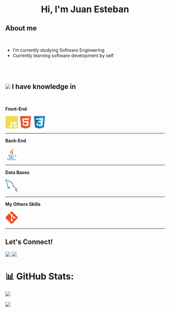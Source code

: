 <h1 align="center"><b>Hi, I'm Juan Esteban </b></h1>


	
##  **About me**



<br>

- I’m currently studying Software Engineering
- Currently learning software development by self

<br>


<br>

## <img src="https://media2.giphy.com/media/QssGEmpkyEOhBCb7e1/giphy.gif?cid=ecf05e47a0n3gi1bfqntqmob8g9aid1oyj2wr3ds3mg700bl&rid=giphy.gif" width ="25"><b>  I have knowledge in</b>
<br>

<div style="display: inline_block">
  <p><b>Front-End</b></p>
  <img align="center" alt="Rafa-Js" height="40" width="40" src="https://raw.githubusercontent.com/devicons/devicon/master/icons/javascript/javascript-plain.svg">
  <img align="center" alt="Rafa-HTML" height="40" width="40" src="https://raw.githubusercontent.com/devicons/devicon/master/icons/html5/html5-original.svg">
  <img align="center" alt="Rafa-CSS" height="40" width="40" src="https://raw.githubusercontent.com/devicons/devicon/master/icons/css3/css3-original.svg">
  
  
  <hr>
  <p> <b>Back-End</b></p>
  <img align="center" alt="Rafa-Java" height="40" width="40" src="https://raw.githubusercontent.com/devicons/devicon/master/icons/java/java-original.svg">
  
  <hr>
  <p> <b>Data Bases</b></p>
  <img align="center" alt="Rafa-Mysql" height="40" width="40" src="https://raw.githubusercontent.com/devicons/devicon/master/icons/mysql/mysql-original.svg">
  
  <hr>
  <p> <b>My Others Skills</b></p>
  <img align="center" alt="Rafa-Git" height="40" width="40" src="https://raw.githubusercontent.com/devicons/devicon/master/icons/git/git-original.svg">
   


</div>

<hr>

## <b> Let's Connect!</b>
<a href="https://www.instagram.com/juanes.saavedra/" target="_blank"><img src="https://img.shields.io/badge/-Instagram-%23E4405F?style=for-the-badge&logo=instagram&logoColor=white" target="_blank"></a>
   <a href = "mailto:juanessaavedra777@gmail.com"><img src="https://img.shields.io/badge/-Gmail-%23333?style=for-the-badge&logo=gmail&logoColor=white" target="_blank"></a>


# 📊 GitHub Stats:
![](https://github-readme-stats.vercel.app/api?username=juanessaavedra&theme=react&hide_border=false&include_all_commits=false&count_private=false)<br/>

![](https://github-readme-stats.vercel.app/api/top-langs/?username=juanessaavedra&theme=react&hide_border=false&include_all_commits=false&count_private=false&layout=compact)









